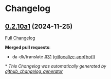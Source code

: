 # Changelog

## [0.2.10a1](https://github.com/OpenVoiceOS/ovos-skill-wikihow/tree/0.2.10a1) (2024-11-25)

[Full Changelog](https://github.com/OpenVoiceOS/ovos-skill-wikihow/compare/0.2.9...0.2.10a1)

**Merged pull requests:**

- da-dk/translate [\#31](https://github.com/OpenVoiceOS/ovos-skill-wikihow/pull/31) ([gitlocalize-app[bot]](https://github.com/apps/gitlocalize-app))



\* *This Changelog was automatically generated by [github_changelog_generator](https://github.com/github-changelog-generator/github-changelog-generator)*
